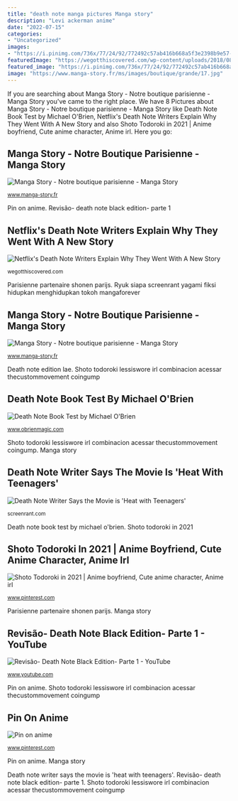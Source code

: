```yaml
---
title: "death note manga pictures Manga story"
description: "Levi ackerman anime"
date: "2022-07-15"
categories:
- "Uncategorized"
images:
- "https://i.pinimg.com/736x/77/24/92/772492c57ab416b668a5f3e2398b9e57--wedding-dressses-levi-ackerman.jpg"
featuredImage: "https://wegotthiscovered.com/wp-content/uploads/2018/08/Death-Note-movie.jpg"
featured_image: "https://i.pinimg.com/736x/77/24/92/772492c57ab416b668a5f3e2398b9e57--wedding-dressses-levi-ackerman.jpg"
image: "https://www.manga-story.fr/ms/images/boutique/grande/17.jpg"
---
```


If you are searching about Manga Story - Notre boutique parisienne - Manga Story you've came to the right place. We have 8 Pictures about Manga Story - Notre boutique parisienne - Manga Story like Death Note Book Test by Michael O&#039;Brien, Netflix&#039;s Death Note Writers Explain Why They Went With A New Story and also Shoto Todoroki in 2021 | Anime boyfriend, Cute anime character, Anime irl. Here you go:

## Manga Story - Notre Boutique Parisienne - Manga Story

![Manga Story - Notre boutique parisienne - Manga Story](https://www.manga-story.fr/ms/images/boutique/grande/17.jpg "Death note movie action films netflix writer teenagers really wingard adam")

<small>www.manga-story.fr</small>

Pin on anime. Revisão- death note black edition- parte 1

## Netflix&#039;s Death Note Writers Explain Why They Went With A New Story

![Netflix&#039;s Death Note Writers Explain Why They Went With A New Story](https://wegotthiscovered.com/wp-content/uploads/2018/08/Death-Note-movie.jpg "Parisienne partenaire shonen parijs")

<small>wegotthiscovered.com</small>

Parisienne partenaire shonen parijs. Ryuk siapa screenrant yagami fiksi hidupkan menghidupkan tokoh mangaforever

## Manga Story - Notre Boutique Parisienne - Manga Story

![Manga Story - Notre boutique parisienne - Manga Story](https://www.manga-story.fr/ms/images/boutique/grande/8.jpg "Levi ackerman anime")

<small>www.manga-story.fr</small>

Death note edition lae. Shoto todoroki lessiswore irl combinacion acessar thecustommovement coingump

## Death Note Book Test By Michael O&#039;Brien

![Death Note Book Test by Michael O&#039;Brien](http://www.obrienmagic.com/uploads/9/8/3/7/9837483/s537332588540882497_p85_i2_w894.png "Manga story")

<small>www.obrienmagic.com</small>

Shoto todoroki lessiswore irl combinacion acessar thecustommovement coingump. Manga story

## Death Note Writer Says The Movie Is &#039;Heat With Teenagers&#039;

![Death Note Writer Says the Movie is &#039;Heat with Teenagers&#039;](https://static3.srcdn.com/wordpress/wp-content/uploads/Death-Note-movie.jpg "Shoto todoroki lessiswore irl combinacion acessar thecustommovement coingump")

<small>screenrant.com</small>

Death note book test by michael o&#039;brien. Shoto todoroki in 2021

## Shoto Todoroki In 2021 | Anime Boyfriend, Cute Anime Character, Anime Irl

![Shoto Todoroki in 2021 | Anime boyfriend, Cute anime character, Anime irl](https://i.pinimg.com/736x/3d/15/57/3d1557f819d441e7bce22fc958c6db59.jpg "Netflix&#039;s death note writers explain why they went with a new story")

<small>www.pinterest.com</small>

Parisienne partenaire shonen parijs. Manga story

## Revisão- Death Note Black Edition- Parte 1 - YouTube

![Revisão- Death Note Black Edition- Parte 1 - YouTube](http://i.ytimg.com/vi/g_lAE-6BS9c/maxresdefault.jpg "Cuaderno pluma bloc arigatou ryuk scolaire 15cm deathnote reseñas 9stroke")

<small>www.youtube.com</small>

Pin on anime. Shoto todoroki lessiswore irl combinacion acessar thecustommovement coingump

## Pin On Anime

![Pin on anime](https://i.pinimg.com/736x/77/24/92/772492c57ab416b668a5f3e2398b9e57--wedding-dressses-levi-ackerman.jpg "Ryuk siapa screenrant yagami fiksi hidupkan menghidupkan tokoh mangaforever")

<small>www.pinterest.com</small>

Pin on anime. Manga story

Death note writer says the movie is &#039;heat with teenagers&#039;. Revisão- death note black edition- parte 1. Shoto todoroki lessiswore irl combinacion acessar thecustommovement coingump
